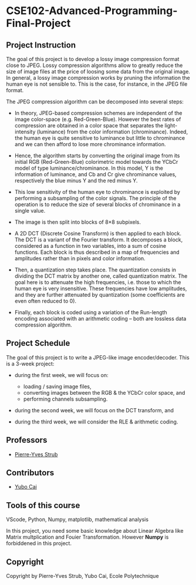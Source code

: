 # CSE102-Advanced-Programming-Final-Project

## Project Instruction
The goal of this project is to develop a lossy image compression format close to JPEG. Lossy compression algorithms allow to greatly reduce the size of image files at the price of loosing some data from the original image. In general, a lossy image compression works by pruning the information the human eye is not sensible to. This is the case, for instance, in the JPEG file format.

The JPEG compression algorithm can be decomposed into several steps:

- In theory, JPEG-based compression schemes are independent of the image color-space (e.g. Red-Green-Blue). However the best rates of compression are obtained in a color space that separates the light-intensity (luminance) from the color information (chrominance). Indeed, the human eye is quite sensitive to luminance but little to chrominance and we can then afford to lose more chrominance information.

- Hence, the algorithm starts by converting the original image from its initial RGB (Red-Green-Blue) colorimetric model towards the YCbCr model of type luminance/chrominance. In this model, Y is the information of luminance, and Cb and Cr give chrominance values, respectively the blue minus Y and the red minus Y.

- This low sensitivity of the human eye to chrominance is exploited by performing a subsampling of the color signals. The principle of the operation is to reduce the size of several blocks of chrominance in a single value.

- The image is then split into blocks of 8×8 subpixels.

- A 2D DCT (Discrete Cosine Transform) is then applied to each block. The DCT is a variant of the Fourier transform. It decomposes a block, considered as a function in two variables, into a sum of cosine functions. Each block is thus described in a map of frequencies and amplitudes rather than in pixels and color information.

- Then, a quantization step takes place. The quantization consists in dividing the DCT matrix by another one, called quantization matrix. The goal here is to attenuate the high frequencies, i.e. those to which the human eye is very insensitive. These frequencies have low amplitudes, and they are further attenuated by quantization (some coefficients are even often reduced to 0).

- Finally, each block is coded using a variation of the Run-length encoding associated with an arithmetic coding – both are lossless data compression algorithm.

## Project Schedule
The goal of this project is to write a JPEG-like image encoder/decoder. This is a 3-week project:

- during the first week, we will focus on:
    - loading / saving image files,
    - converting images between the RGB & the YCbCr color space, and
    - performing channels subsampling.

- during the second week, we will focus on the DCT transform, and

- during the third week, we will consider the RLE & arithmetic coding.


## Professors
- [Pierre-Yves Strub](http://www.strub.nu/)

## Contributors
- [Yubo Cai](https://github.com/yubocai-poly)

## Tools of this course
VScode, Python, Numpy, matplotlib, mathematical analysis

In this project, you need some basic knowledge about Linear Algebra like Matrix multplication and Fouier Transformation. However **Numpy** is forbiddened in this project.

## Copyright
Copyright by Pierre-Yves Strub, Yubo Cai, Ecole Polytechnique

